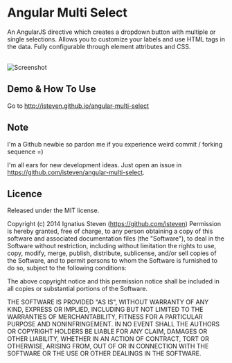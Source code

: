 Angular Multi Select
====================
An AngularJS directive which creates a dropdown button with multiple or single selections. 
Allows you to customize your labels and use HTML tags in the data. Fully configurable through element attributes and CSS.

<br />![Screenshot](https://raw.githubusercontent.com/isteven/angular-multi-select/master/screenshot.png)

Demo & How To Use
--
Go to http://isteven.github.io/angular-multi-select

Note
--
I'm a Github newbie so pardon me if you experience weird commit / forking sequence =)

I'm all ears for new development ideas. Just open an issue in https://github.com/isteven/angular-multi-select. 

Licence
--
Released under the MIT license. 

Copyright (c) 2014 Ignatius Steven (https://github.com/isteven)
Permission is hereby granted, free of charge, to any person obtaining a copy 
of this software and associated documentation files (the "Software"), to deal 
in the Software without restriction, including without limitation the rights 
to use, copy, modify, merge, publish, distribute, sublicense, and/or sell 
copies of the Software, and to permit persons to whom the Software is 
furnished to do so, subject to the following conditions: 

The above copyright notice and this permission notice shall be included in all 
copies or substantial portions of the Software.

THE SOFTWARE IS PROVIDED "AS IS", WITHOUT WARRANTY OF ANY KIND, EXPRESS OR 
IMPLIED, INCLUDING BUT NOT LIMITED TO THE WARRANTIES OF MERCHANTABILITY, 
FITNESS FOR A PARTICULAR PURPOSE AND NONINFRINGEMENT. IN NO EVENT SHALL THE 
AUTHORS OR COPYRIGHT HOLDERS BE LIABLE FOR ANY CLAIM, DAMAGES OR OTHER 
LIABILITY, WHETHER IN AN ACTION OF CONTRACT, TORT OR OTHERWISE, ARISING FROM, 
OUT OF OR IN CONNECTION WITH THE SOFTWARE OR THE USE OR OTHER DEALINGS IN THE 
SOFTWARE.
